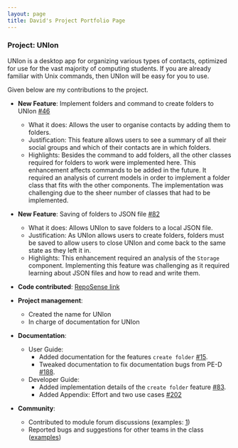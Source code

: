 ```yaml
---
layout: page
title: David's Project Portfolio Page
---
```


### Project: UNIon

UNIon is a desktop app for organizing various types of contacts, optimized for use for the vast majority of computing students. If you are already familiar with Unix commands, then UNIon will be easy for you to use.

Given below are my contributions to the project.

* **New Feature**: Implement folders and command to create folders to UNIon [\#46](https://github.com/AY2122S1-CS2103-T16-1/tp/pull/46)
    * What it does: Allows the user to organise contacts by adding them to folders.
    * Justification: This feature allows users to see a summary of all their social groups and which of their contacts are in which folders.
    * Highlights: Besides the command to add folders, all the other classes required for folders to work were implemented here. This enhancement affects commands to be added in the future. It required an analysis of current models in order to implement a folder class that fits with the other components. The implementation was challenging due to the sheer number of classes that had to be implemented.

* **New Feature**: Saving of folders to JSON file [\#82](https://github.com/AY2122S1-CS2103-T16-1/tp/pull/82)
    * What it does: Allows UNIon to save folders to a local JSON file.
    * Justification: As UNIon allows users to create folders, folders must be saved to allow users to close UNIon and come back to the same state as they left it in.
    * Highlights: This enhancement required an analysis of the `Storage` component. Implementing this feature was challenging as it required learning about JSON files and how to read and write them. 

* **Code contributed**: [RepoSense link](https://nus-cs2103-ay2122s1.github.io/tp-dashboard/?search=itsyme)

* **Project management**:
    * Created the name for UNIon
    * In charge of documentation for UNIon

* **Documentation**:
    * User Guide:
        * Added documentation for the features `create folder` [\#15](https://github.com/AY2122S1-CS2103-T16-1/tp/pull/15).
        * Tweaked documentation to fix documentation bugs from PE-D [\#188](https://github.com/AY2122S1-CS2103-T16-1/tp/pull/188).
    * Developer Guide:
        * Added implementation details of the `create folder` feature [\#83](https://github.com/AY2122S1-CS2103-T16-1/tp/pull/83).
        * Added Appendix: Effort and two use cases [\#202](https://github.com/AY2122S1-CS2103-T16-1/tp/pull/202)

* **Community**:
    * Contributed to module forum discussions (examples: [1](https://github.com/nus-cs2103-AY2122S1/forum/issues/118#issuecomment-907715971))
    * Reported bugs and suggestions for other teams in the class ([examples](https://github.com/itsyme/ped/issues))
